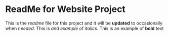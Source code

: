 ReadMe for Website Project
==========================

This is the *readme* file for this project and it will be **updated** to occasionally when _needed_. This is *and example* of *italics*. This is an example of **bold** text
